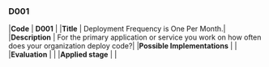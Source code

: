 ### D001

|**Code**           | **D001** |
|**Title**          | Deployment Frequency is One Per Month.|
|**Description**    | For the primary application or service you work on how often does your organization deploy code?|
|**Possible Implementations** | |
|**Evaluation**     | |
|**Applied stage**  | |

